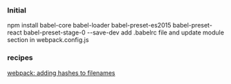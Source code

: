 ### Initial

npm install babel-core babel-loader babel-preset-es2015 babel-preset-react babel-preset-stage-0 --save-dev
add .babelrc file and update module section in webpack.config.js

### recipes
[webpack: adding hashes to filenames](http://survivejs.com/webpack/building-with-webpack/adding-hashes-to-filenames/ "adding hashes to filenames")
